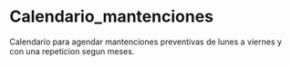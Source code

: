 # Calendario_mantenciones
Calendario para agendar mantenciones preventivas de lunes a viernes y con una repeticion segun meses.
